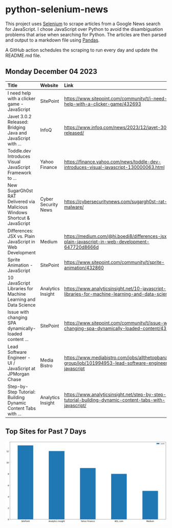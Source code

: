 # python-selenium-news

This project uses [Selenium](https://www.seleniumhq.org/) to scrape articles from a Google News search for JavaScript.
I chose JavaScript over Python to avoid the disambiguation problems that arise when searching for Python.
The articles are then parsed and output to a markdown file using [Pandas](https://pandas.pydata.org/).

A GitHub action schedules the scraping to run every day and update the README.md file.

## Monday December 04 2023


| Title                                                                    | Website             | Link                                                                                                       |
|:-------------------------------------------------------------------------|:--------------------|:-----------------------------------------------------------------------------------------------------------|
| I need help with a clicker game - JavaScript                             | SitePoint           | https://www.sitepoint.com/community/t/i-need-help-with-a-clicker-game/432693                               |
| Javet 3.0.2 Released: Bridging Java and JavaScript with ...              | InfoQ               | https://www.infoq.com/news/2023/12/javet-302-released/                                                     |
| Toddle.dev Introduces Visual JavaScript Framework to ...                 | Yahoo Finance       | https://finance.yahoo.com/news/toddle-dev-introduces-visual-javascript-130000063.html                      |
| New SugarGh0st RAT Delivered via Malicious Windows Shortcut & JavaScript | Cyber Security News | https://cybersecuritynews.com/sugargh0st-rat-malware/                                                      |
| Differences: JSX vs. Plain JavaScript in Web Development                 | Medium              | https://medium.com/@hi.boedi8/differences-jsx-vs-plain-javascript-in-web-development-647720d8666d          |
| Sprite Animation - JavaScript                                            | SitePoint           | https://www.sitepoint.com/community/t/sprite-animation/432860                                              |
| 10 JavaScript Libraries for Machine Learning and Data Science            | Analytics Insight   | https://www.analyticsinsight.net/10-javascript-libraries-for-machine-learning-and-data-science/            |
| Issue with changing SPA dynamically-loaded content ...                   | SitePoint           | https://www.sitepoint.com/community/t/issue-with-changing-spa-dynamically-loaded-content/432888            |
| Lead Software Engineer - UI / JavaScript at JPMorgan Chase               | Media Bistro        | https://www.mediabistro.com/jobs/allthetopbananas-group/job/101994953-lead-software-engineer-ui-javascript |
| Step-by-Step Tutorial: Building Dynamic Content Tabs with ...            | Analytics Insight   | https://www.analyticsinsight.net/step-by-step-tutorial-building-dynamic-content-tabs-with-javascript/      |
## Top Sites for Past 7 Days

![Graph of Top Sites](https://raw.githubusercontent.com/dan-mba/python-selenium-news/main/last-week.png)
